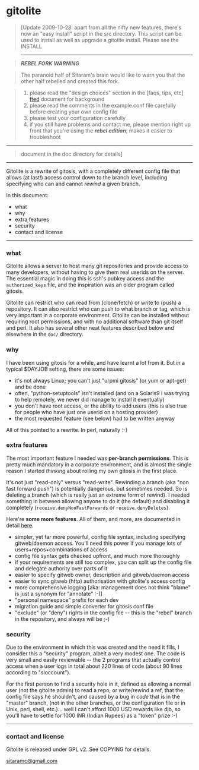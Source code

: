 # gitolite

>   [Update 2009-10-28: apart from all the nifty new features, there's now an
>   "easy install" script in the src directory.  This script can be used to
>   install as well as upgrade a gitolite install.  Please see the INSTALL

>   ----

>   ***REBEL FORK WARNING***

>   The paranoid half of Sitaram's brain would like to warn you that the other
>   half rebelled and created this fork.

>   1.  please read the "design choices" section in the [faqs, tips, etc]
>       [fted] document for background
>   2.  please read the comments in the example.conf file carefully before
>       creating your own config file
>   3.  please test your configuration carefully
>   4.  if you still have problems and contact me, please mention right up
>       front that you're using the ***rebel edition***; makes it easier to
>       troubleshoot

[fted]: http://github.com/sitaramc/gitolite/blob/rebel/doc/3-faq-tips-etc.mkd

----

>   document in the doc directory for details]

----

Gitolite is a rewrite of gitosis, with a completely different config file that
allows (at last!) access control down to the branch level, including
specifying who can and cannot *rewind* a given branch.

In this document:

  * what
  * why
  * extra features
  * security
  * contact and license

----

### what

Gitolite allows a server to host many git repositories and provide access to
many developers, without having to give them real userids on the server.  The
essential magic in doing this is ssh's pubkey access and the `authorized_keys`
file, and the inspiration was an older program called gitosis.

Gitolite can restrict who can read from (clone/fetch) or write to (push) a
repository.  It can also restrict who can push to what branch or tag, which is
very important in a corporate environment.  Gitolite can be installed without
requiring root permissions, and with no additional software than git itself
and perl.  It also has several other neat features described below and
elsewhere in the `doc/` directory.

### why

I have been using gitosis for a while, and have learnt a lot from it.  But in
a typical $DAYJOB setting, there are some issues:

  * it's not always Linux; you can't just "urpmi gitosis" (or yum or apt-get)
    and be done
  * often, "python-setuptools" isn't installed (and on a Solaris9 I was trying
    to help remotely, we never did manage to install it eventually)
  * you don't have root access, or the ability to add users (this is also true
    for people who have just one userid on a hosting provider)
  * the most requested feature (see below) had to be written anyway

All of this pointed to a rewrite.  In perl, naturally :-)

### extra features

The most important feature I needed was **per-branch permissions**.  This is
pretty much mandatory in a corporate environment, and is almost the single
reason I started *thinking* about rolling my own gitosis in the first place.

It's not just "read-only" versus "read-write".  Rewinding a branch (aka "non
fast forward push") is potentially dangerous, but sometimes needed.  So is
deleting a branch (which is really just an extreme form of rewind).  I needed
something in between allowing anyone to do it (the default) and disabling it
completely (`receive.denyNonFastForwards` or `receive.denyDeletes`).

Here're **some more features**.  All of them, and more, are documented in
detail [here][gsdiff].

[gsdiff]: http://github.com/sitaramc/gitolite/blob/pu/doc/3-faq-tips-etc.mkd#diff

  * simpler, yet far more powerful, config file syntax, including specifying
    gitweb/daemon access.  You'll need this power if you manage lots of
    users+repos+combinations of access
  * config file syntax gets checked upfront, and much more thoroughly
  * if your requirements are still too complex, you can split up the config
    file and delegate authority over parts of it
  * easier to specify gitweb owner, description and gitweb/daemon access
  * easier to sync gitweb (http) authorisation with gitolite's access config
  * more comprehensive logging [aka: management does not think "blame" is just
    a synonym for "annotate" :-)]
  * "personal namespace" prefix for each dev
  * migration guide and simple converter for gitosis conf file
  * "exclude" (or "deny") rights in the config file -- this is the "rebel"
    branch in the repository, and always will be ;-)

### security

Due to the environment in which this was created and the need it fills, I
consider this a "security" program, albeit a very modest one.  The code is
very small and easily reviewable -- the 2 programs that actually control
access when a user logs in total about 220 lines of code (about 90 lines
according to "sloccount").

For the first person to find a security hole in it, defined as allowing a
normal user (not the gitolite admin) to read a repo, or write/rewind a ref,
that the config file says he shouldn't, and caused by a bug in *code* that is
in the "master" branch, (not in the other branches, or the configuration file
or in Unix, perl, shell, etc.)...  well I can't afford 1000 USD rewards like
djb, so you'll have to settle for 1000 INR (Indian Rupees) as a "token" prize
:-)

----

### contact and license

Gitolite is released under GPL v2.  See COPYING for details.

sitaramc@gmail.com
